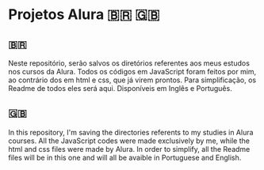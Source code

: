 # Projetos Alura 🇧🇷 🇬🇧
## 🇧🇷
Neste repositório, serão salvos os diretórios referentes aos meus estudos nos cursos da Alura. Todos os códigos em JavaScript foram feitos por mim, ao contrário dos em html e css, que já virem prontos. Para simplificação, os Readme de todos eles será aqui. Disponíveis em Inglês e Português.

## 🇬🇧
In this repository, I'm saving the directories referents to my studies in Alura courses. All the JavaScript codes were made exclusively by me, while the html and css files were made by Alura. In order to simplify, all the Readme files will be in this one and will all be avaible in Portuguese and English.
